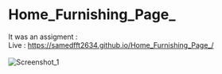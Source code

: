 # Home_Furnishing_Page_

It was an assigment : <br>
Live :
https://samedfft2634.github.io/Home_Furnishing_Page_/ <br>
<br>
![Screenshot_1](https://github.com/samedfft2634/Home_Furnishing_Page_/assets/100915606/12a14645-5c2c-45b4-98fa-0084be098f7b)

